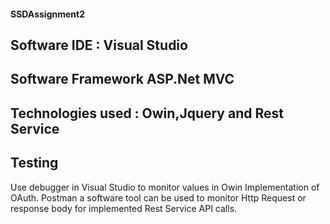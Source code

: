 <h4>SSDAssignment2</h2>


<h2>Software IDE : Visual Studio</h2>
<h2>Software Framework ASP.Net MVC</h2>
<h2>Technologies used : Owin,Jquery and Rest Service</h2>

<h2>Testing</h2>

Use  debugger in Visual Studio to monitor values in Owin Implementation of OAuth. Postman a  software tool can be used to monitor Http Request or response body for implemented Rest Service API calls.
